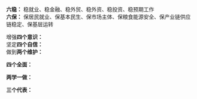 **六稳：** 稳就业、稳金融、稳外贸、稳外资、稳投资、稳预期工作  
**六保：** 保居民就业、保基本民生、保市场主体、保粮食能源安全、保产业链供应链稳定、保基层运转 

增强**四个意识：**  
坚定**四个自信：**  
做到**两个维护：**  

**四个全面：**  

**两学一做：**  

**三个代表：**  
 
